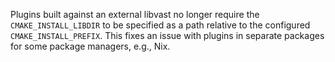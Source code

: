 Plugins built against an external libvast no longer require the
`CMAKE_INSTALL_LIBDIR` to be specified as a path relative to the configured
`CMAKE_INSTALL_PREFIX`. This fixes an issue with plugins in separate packages
for some package managers, e.g., Nix.
